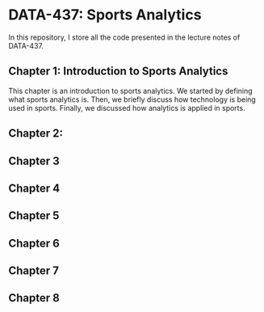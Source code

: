 # DATA-437: Sports Analytics

In this repository, I store all the code presented in the lecture notes of DATA-437.

## Chapter 1: Introduction to Sports Analytics

This chapter is an introduction to sports analytics. We started by defining what sports analytics is. Then, we briefly discuss how technology is being used in sports. Finally, we discussed how analytics is applied in sports. 

## Chapter 2: 

## Chapter 3

## Chapter 4

## Chapter 5

## Chapter 6

## Chapter 7

## Chapter 8
